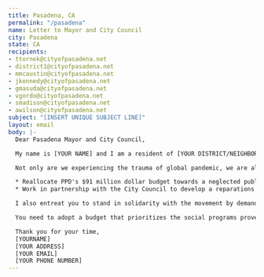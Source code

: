```yaml
---
title: Pasadena, CA
permalink: "/pasadena"
name: Letter to Mayor and City Council
city: Pasadena
state: CA
recipients:
- ttornek@cityofpasadena.net
- district1@cityofpasadena.net
- mmcaustin@cityofpasadena.net
- jkennedy@cityofpasadena.net
- gmasuda@cityofpasadena.net
- vgordo@cityofpasadena.net
- smadison@cityofpasadena.net
- awilson@cityofpasadena.net
subject: "[INSERT UNIQUE SUBJECT LINE]"
layout: email
body: |-
  Dear Pasadena Mayor and City Council,

  My name is [YOUR NAME] and I am a resident of [YOUR DISTRICT/NEIGHBORHOOD]. I am writing to demand that the City Council adopt a budget that prioritizes community wellbeing and redirects funding away from the police.

  Not only are we experiencing the trauma of global pandemic, we are also in the midst of widespread upheaval over the systemic violence embodied by American police departments’ well-documented history of murdering Black people. Empty gestures and suggestions of “reform” are unacceptable. I am demanding that the City Council of Pasadena stand with the People. I am demanding that you root out systemic and institutional racism by defunding the police and prioritizing and reallocating much-needed funds to education, housing, and community and social services.

  * Reallocate PPD's $91 million dollar budget towards a neglected public school system, social programs for youth/young adults, public health and housing services, etc.
  * Work in partnership with the City Council to develop a reparations ordinance as cities like Chicago have established. This policy would provide financial, mental health, educational and other resources for the families of victims of police torture.

  I also entreat you to stand in solidarity with the movement by demanding change from the LAPD. As neighbors, we are duty-bound to hold each other accountable. I join the calls of those across the country to meaningfully defund the police. The people are demanding a budget that supports community wellbeing, rather than empowering the police forces that tear them apart.

  You need to adopt a budget that prioritizes the social programs proven to promote safety and equity much more effectively than policing. You need to steadfastly pressure your peers on the City Council to do the same. Public opinion is with me.

  Thank you for your time,
  [YOURNAME]
  [YOUR ADDRESS]
  [YOUR EMAIL]
  [YOUR PHONE NUMBER]
---
```


